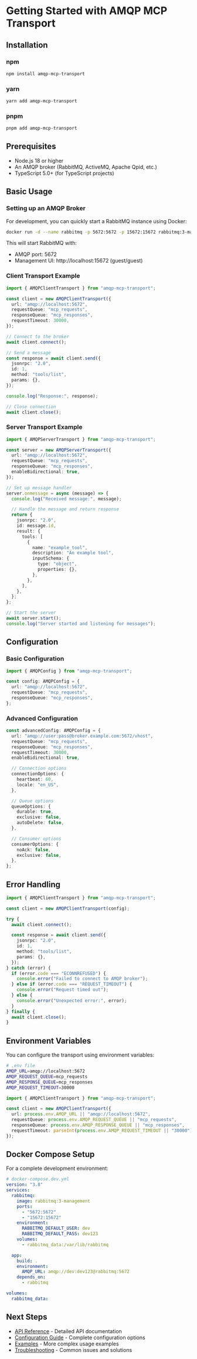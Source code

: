 # Getting Started with AMQP MCP Transport

## Installation

### npm

```bash
npm install amqp-mcp-transport
```

### yarn

```bash
yarn add amqp-mcp-transport
```

### pnpm

```bash
pnpm add amqp-mcp-transport
```

## Prerequisites

- Node.js 18 or higher
- An AMQP broker (RabbitMQ, ActiveMQ, Apache Qpid, etc.)
- TypeScript 5.0+ (for TypeScript projects)

## Basic Usage

### Setting up an AMQP Broker

For development, you can quickly start a RabbitMQ instance using Docker:

```bash
docker run -d --name rabbitmq -p 5672:5672 -p 15672:15672 rabbitmq:3-management
```

This will start RabbitMQ with:

- AMQP port: 5672
- Management UI: http://localhost:15672 (guest/guest)

### Client Transport Example

```typescript
import { AMQPClientTransport } from "amqp-mcp-transport";

const client = new AMQPClientTransport({
  url: "amqp://localhost:5672",
  requestQueue: "mcp_requests",
  responseQueue: "mcp_responses",
  requestTimeout: 30000,
});

// Connect to the broker
await client.connect();

// Send a message
const response = await client.send({
  jsonrpc: "2.0",
  id: 1,
  method: "tools/list",
  params: {},
});

console.log("Response:", response);

// Close connection
await client.close();
```

### Server Transport Example

```typescript
import { AMQPServerTransport } from "amqp-mcp-transport";

const server = new AMQPServerTransport({
  url: "amqp://localhost:5672",
  requestQueue: "mcp_requests",
  responseQueue: "mcp_responses",
  enableBidirectional: true,
});

// Set up message handler
server.onmessage = async (message) => {
  console.log("Received message:", message);

  // Handle the message and return response
  return {
    jsonrpc: "2.0",
    id: message.id,
    result: {
      tools: [
        {
          name: "example_tool",
          description: "An example tool",
          inputSchema: {
            type: "object",
            properties: {},
          },
        },
      ],
    },
  };
};

// Start the server
await server.start();
console.log("Server started and listening for messages");
```

## Configuration

### Basic Configuration

```typescript
import { AMQPConfig } from "amqp-mcp-transport";

const config: AMQPConfig = {
  url: "amqp://localhost:5672",
  requestQueue: "mcp_requests",
  responseQueue: "mcp_responses",
};
```

### Advanced Configuration

```typescript
const advancedConfig: AMQPConfig = {
  url: "amqp://user:pass@broker.example.com:5672/vhost",
  requestQueue: "mcp_requests",
  responseQueue: "mcp_responses",
  requestTimeout: 30000,
  enableBidirectional: true,

  // Connection options
  connectionOptions: {
    heartbeat: 60,
    locale: "en_US",
  },

  // Queue options
  queueOptions: {
    durable: true,
    exclusive: false,
    autoDelete: false,
  },

  // Consumer options
  consumerOptions: {
    noAck: false,
    exclusive: false,
  },
};
```

## Error Handling

```typescript
import { AMQPClientTransport } from "amqp-mcp-transport";

const client = new AMQPClientTransport(config);

try {
  await client.connect();

  const response = await client.send({
    jsonrpc: "2.0",
    id: 1,
    method: "tools/list",
    params: {},
  });
} catch (error) {
  if (error.code === "ECONNREFUSED") {
    console.error("Failed to connect to AMQP broker");
  } else if (error.code === "REQUEST_TIMEOUT") {
    console.error("Request timed out");
  } else {
    console.error("Unexpected error:", error);
  }
} finally {
  await client.close();
}
```

## Environment Variables

You can configure the transport using environment variables:

```bash
# .env file
AMQP_URL=amqp://localhost:5672
AMQP_REQUEST_QUEUE=mcp_requests
AMQP_RESPONSE_QUEUE=mcp_responses
AMQP_REQUEST_TIMEOUT=30000
```

```typescript
import { AMQPClientTransport } from "amqp-mcp-transport";

const client = new AMQPClientTransport({
  url: process.env.AMQP_URL || "amqp://localhost:5672",
  requestQueue: process.env.AMQP_REQUEST_QUEUE || "mcp_requests",
  responseQueue: process.env.AMQP_RESPONSE_QUEUE || "mcp_responses",
  requestTimeout: parseInt(process.env.AMQP_REQUEST_TIMEOUT || "30000"),
});
```

## Docker Compose Setup

For a complete development environment:

```yaml
# docker-compose.dev.yml
version: "3.8"
services:
  rabbitmq:
    image: rabbitmq:3-management
    ports:
      - "5672:5672"
      - "15672:15672"
    environment:
      RABBITMQ_DEFAULT_USER: dev
      RABBITMQ_DEFAULT_PASS: dev123
    volumes:
      - rabbitmq_data:/var/lib/rabbitmq

  app:
    build: .
    environment:
      AMQP_URL: amqp://dev:dev123@rabbitmq:5672
    depends_on:
      - rabbitmq

volumes:
  rabbitmq_data:
```

## Next Steps

- [API Reference](./api-reference.md) - Detailed API documentation
- [Configuration Guide](./configuration.md) - Complete configuration options
- [Examples](./examples.md) - More complex usage examples
- [Troubleshooting](./troubleshooting.md) - Common issues and solutions
